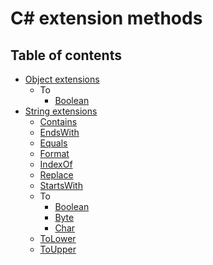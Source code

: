 # C# extension methods

## Table of contents

* [Object extensions](https://github.com/dimitrietataru/ace-csharp-extensions/tree/ace/src/Ace.CSharp.Extensions/ObjectExtensions)
  * To
    * [Boolean](https://github.com/dimitrietataru/ace-csharp-extensions/blob/ace/src/Ace.CSharp.Extensions/ObjectExtensions/ObjectExtensions.To.Boolean.cs)
* [String extensions](https://github.com/dimitrietataru/ace-csharp-extensions/tree/ace/src/Ace.CSharp.Extensions/StringExtensions)
  * [Contains](https://github.com/dimitrietataru/ace-csharp-extensions/blob/ace/src/Ace.CSharp.Extensions/StringExtensions/StringExtensions.Contains.cs)
  * [EndsWith](https://github.com/dimitrietataru/ace-csharp-extensions/blob/ace/src/Ace.CSharp.Extensions/StringExtensions/StringExtensions.EndsWith.cs)
  * [Equals](https://github.com/dimitrietataru/ace-csharp-extensions/blob/ace/src/Ace.CSharp.Extensions/StringExtensions/StringExtensions.Equals.cs)  
  * [Format](https://github.com/dimitrietataru/ace-csharp-extensions/blob/ace/src/Ace.CSharp.Extensions/StringExtensions/StringExtensions.Format.cs)
  * [IndexOf](https://github.com/dimitrietataru/ace-csharp-extensions/blob/ace/src/Ace.CSharp.Extensions/StringExtensions/StringExtensions.IndexOf.cs)
  * [Replace](https://github.com/dimitrietataru/ace-csharp-extensions/blob/ace/src/Ace.CSharp.Extensions/StringExtensions/StringExtensions.Replace.cs)
  * [StartsWith](https://github.com/dimitrietataru/ace-csharp-extensions/blob/ace/src/Ace.CSharp.Extensions/StringExtensions/StringExtensions.StartsWith.cs)
  * To
    * [Boolean](https://github.com/dimitrietataru/ace-csharp-extensions/blob/ace/src/Ace.CSharp.Extensions/StringExtensions/StringExtensions.To.Boolean.cs)
    * [Byte](https://github.com/dimitrietataru/ace-csharp-extensions/blob/ace/src/Ace.CSharp.Extensions/StringExtensions/StringExtensions.To.Byte.cs)
    * [Char](https://github.com/dimitrietataru/ace-csharp-extensions/blob/ace/src/Ace.CSharp.Extensions/StringExtensions/StringExtensions.To.Char.cs)
  * [ToLower](https://github.com/dimitrietataru/ace-csharp-extensions/blob/ace/src/Ace.CSharp.Extensions/StringExtensions/StringExtensions.ToLower.cs)
  * [ToUpper](https://github.com/dimitrietataru/ace-csharp-extensions/blob/ace/src/Ace.CSharp.Extensions/StringExtensions/StringExtensions.ToUpper.cs)
